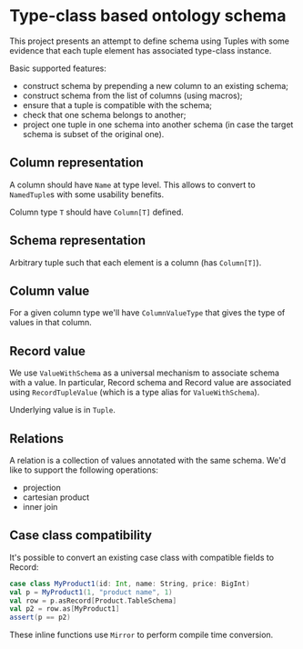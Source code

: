 # Type-class based ontology schema

This project presents an attempt to define schema using Tuples with some evidence that each tuple element has associated type-class instance.

Basic supported features:

- construct schema by prepending a new column to an existing schema;
- construct schema from the list of columns (using macros);
- ensure that a tuple is compatible with the schema;
- check that one schema belongs to another;
- project one tuple in one schema into another schema (in case the target schema is subset of the original one).

## Column representation

A column should have `Name` at type level. 
This allows to convert to `NamedTuple`s with some usability benefits.

Column type `T` should have `Column[T]` defined.

## Schema representation

Arbitrary tuple such that each element is a column (has `Column[T]`).

## Column value

For a given column type we'll have `ColumnValueType` 
that gives the type of values in that column.

## Record value

We use `ValueWithSchema` as a universal mechanism to associate schema with a value. In particular, Record schema and Record value are associated using `RecordTupleValue` (which is a type alias for `ValueWithSchema`).

Underlying value is in `Tuple`.

## Relations

A relation is a collection of values annotated with the same schema.
We'd like to support the following operations:
- projection 
- cartesian product
- inner join

## Case class compatibility

It's possible to convert an existing case class with compatible fields to Record:
```scala
case class MyProduct1(id: Int, name: String, price: BigInt)
val p = MyProduct1(1, "product name", 1)
val row = p.asRecord[Product.TableSchema]
val p2 = row.as[MyProduct1]
assert(p == p2)
```
These inline functions use `Mirror` to perform compile time conversion.

